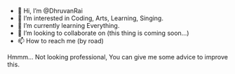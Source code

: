 - 👋 Hi, I’m @DhruvanRai
- 👀 I’m interested in Coding, Arts, Learning, Singing.
- 🌱 I’m currently learning Everything.
- 💞️ I’m looking to collaborate on (this thing is coming soon...)
- 📫 How to reach me (by road)

<!---
DhruvanRai/DhruvanRai is a ✨ special ✨ repository because its `README.md` (this file) appears on your GitHub profile.
You can click the Preview link to take a look at your changes.
--->

Hmmm... Not looking professional, You can give me some advice to improve this. 
